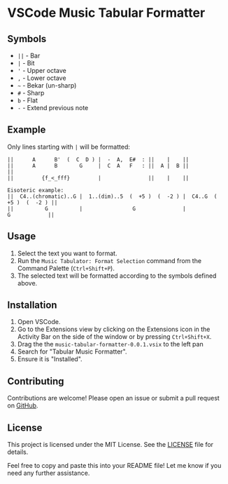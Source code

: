 # VSCode Music Tabular Formatter

## Symbols

- `||` - Bar
- `|` - Bit
- `'` - Upper octave
- `,` - Lower octave
- `~` - Bekar (un-sharp)
- `#` - Sharp
- `b` - Flat
- `-` - Extend previous note

## Example

Only lines starting with `|` will be formatted:

```text
||      A      B'  (  C  D ) |  -  A,  E#  : ||    |    ||
||      A      B       G     |  C  A   F   : ||  A |  B ||
||
||         {f_<_fff}         |               ||    |    ||

Eisoteric example:
||  C4..(chromatic)..G |  1..(dim)..5  (  +5 )  (  -2 ) |  C4..G  (  +5 )  (  -2 ) ||
||          G          |                G               |             G            ||
```

## Usage

1. Select the text you want to format.
2. Run the `Music Tabulator: Format Selection` command from the Command Palette (`Ctrl+Shift+P`).
3. The selected text will be formatted according to the symbols defined above.

## Installation

1. Open VSCode.
2. Go to the Extensions view by clicking on the Extensions icon in the Activity Bar on the side of the window or by pressing `Ctrl+Shift+X`.
2. Drag the the `music-tabular-formatter-0.0.1.vsix` to the left pan
3. Search for "Tabular Music Formatter".
4. Ensure it is "Installed".

## Contributing

Contributions are welcome! Please open an issue or submit a pull request on [GitHub](https://github.com/shemeshg/music-tabular-formatter).

## License

This project is licensed under the MIT License. See the [LICENSE](https://github.com/shemeshg/music-tabular-formatter/blob/main/LICENSE) file for details.


Feel free to copy and paste this into your README file! Let me know if you need any further assistance.